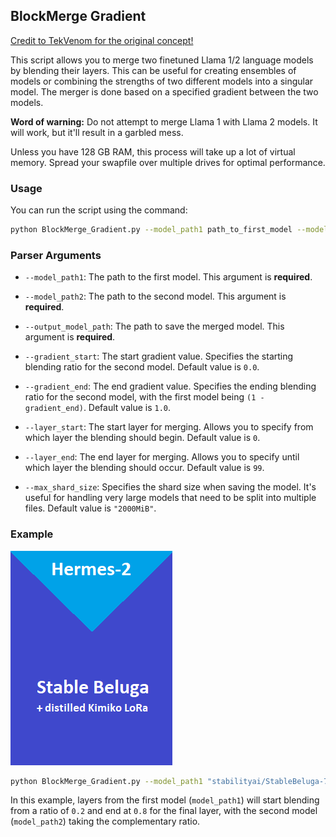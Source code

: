 ## BlockMerge Gradient

[Credit to TekVenom for the original concept!](https://github.com/TehVenomm/LM_Transformers_BlockMerge)

This script allows you to merge two finetuned Llama 1/2 language models by blending their layers. This can be useful for creating ensembles of models or combining the strengths of two different models into a singular model. The merger is done based on a specified gradient between the two models.

**Word of warning:** Do not attempt to merge Llama 1 with Llama 2 models. It will work, but it'll result in a garbled mess.

Unless you have 128 GB RAM, this process will take up a lot of virtual memory. Spread your swapfile over multiple drives for optimal performance.

### Usage

You can run the script using the command:

```bash
python BlockMerge_Gradient.py --model_path1 path_to_first_model --model_path2 path_to_second_model --output_model_path path_for_output
```

### Parser Arguments

- `--model_path1`: The path to the first model. This argument is **required**.
  
- `--model_path2`: The path to the second model. This argument is **required**.

- `--output_model_path`: The path to save the merged model. This argument is **required**.

- `--gradient_start`: The start gradient value. Specifies the starting blending ratio for the second model. Default value is `0.0`.

- `--gradient_end`: The end gradient value. Specifies the ending blending ratio for the second model, with the first model being `(1 - gradient_end)`. Default value is `1.0`.

- `--layer_start`: The start layer for merging. Allows you to specify from which layer the blending should begin. Default value is `0`.

- `--layer_end`: The end layer for merging. Allows you to specify until which layer the blending should occur. Default value is `99`.

- `--max_shard_size`: Specifies the shard size when saving the model. It's useful for handling very large models that need to be split into multiple files. Default value is `"2000MiB"`.

### Example

![](MythoLogic-Mini-7b.png)

```bash
python BlockMerge_Gradient.py --model_path1 "stabilityai/StableBeluga-7B" --model_path2 "NousResearch/Nous-Hermes-Llama2-13b" --output_model_path "mythologic-mini-7b" --gradient_start 0.9 --gradient_end 0.0 --layer_start 0 --layer_end 12
```

In this example, layers from the first model (`model_path1`) will start blending from a ratio of `0.2` and end at `0.8` for the final layer, with the second model (`model_path2`) taking the complementary ratio.

